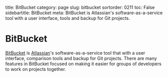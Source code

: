 title: BitBucket
category: page
slug: bitbucket
sortorder: 0211
toc: False
sidebartitle: BitBucket
meta: BitBucket is Atlassian's software-as-a-service tool with a user interface, tools and backup for Git projects.


# BitBucket
[BitBucket](https://bitbucket.org/) is 
[Atlassian](https://www.atlassian.com/)'s software-as-a-service tool that 
with a user interface, comparison tools and backup for Git projects. There 
are many features in BitBucket focused on making it easier for groups of 
developers to work on projects together.


